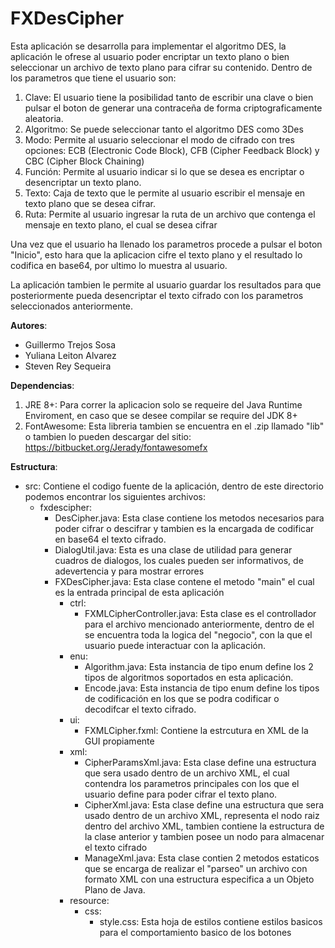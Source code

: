 # FXDesCipher

Esta aplicación se desarrolla para implementar el algoritmo DES, la aplicación le ofrese al usuario poder encriptar un texto plano o bien seleccionar un archivo de texto plano para cifrar su contenido.
Dentro de los parametros que tiene el usuario son:
  1. Clave: El usuario tiene la posibilidad tanto de escribir una clave o bien pulsar el boton de generar una contraceña de forma criptograficamente aleatoria.
  2. Algoritmo: Se puede seleccionar tanto el algoritmo DES como 3Des
  3. Modo: Permite al usuario seleccionar el modo de cifrado con tres opciones: ECB (Electronic Code Block), CFB (Cipher Feedback Block) y CBC (Cipher Block Chaining)
  4. Función: Permite al usuario indicar si lo que se desea es encriptar o desencriptar un texto plano.
  5. Texto: Caja de texto que le permite al usuario escribir el mensaje en texto plano que se desea cifrar.
  6. Ruta: Permite al usuario ingresar la ruta de un archivo que contenga el mensaje en texto plano, el cual se desea cifrar

Una vez que el usuario ha llenado los parametros procede a pulsar el boton "Inicio", esto hara que la aplicacion cifre el texto plano y el resultado lo codifica en base64, por ultimo lo muestra al usuario.

La aplicación tambien le permite al usuario guardar los resultados para que posteriormente pueda desencriptar el texto cifrado con los parametros seleccionados anteriormente.

**Autores**:
  - Guillermo Trejos Sosa
  - Yuliana Leiton Alvarez
  - Steven Rey Sequeira

**Dependencias**:
  1. JRE 8+: Para correr la aplicacion solo se requeire del Java Runtime Enviroment, en caso que se desee compilar se require del JDK 8+
  2. FontAwesome: Esta libreria tambien se encuentra en el .zip llamado "lib" o tambien lo pueden descargar del sitio: https://bitbucket.org/Jerady/fontawesomefx 

**Estructura**:
  - src: Contiene el codigo fuente de la aplicación, dentro de este directorio podemos encontrar los siguientes archivos:
    - fxdescipher: 
      - DesCipher.java: Esta clase contiene los metodos necesarios para poder cifrar o descifrar y tambien es la encargada de codificar en base64 el texto cifrado.
      - DialogUtil.java: Esta es una clase de utilidad para generar cuadros de dialogos, los cuales pueden ser informativos, de adevertencia y para mostrar errores
      - FXDesCipher.java: Esta clase contene el metodo "main" el cual es la entrada principal de esta aplicación
        - ctrl:
          - FXMLCipherController.java: Esta clase es el controllador para el archivo mencionado anteriormente, dentro de el se encuentra toda la logica del "negocio", con la que el usuario puede interactuar con la aplicación.
        - enu:
          - Algorithm.java: Esta instancia de tipo enum define los 2 tipos de algoritmos soportados en esta aplicación.
          - Encode.java: Esta instancia de tipo enum define los tipos de codificación en los que se podra codificar o decodifcar el texto cifrado.
        - ui:
          - FXMLCipher.fxml: Contiene la estrcutura en XML de la GUI propiamente
        - xml:
          - CipherParamsXml.java: Esta clase define una estructura que sera usado dentro de un archivo XML, el cual contendra los parametros principales con los que el usuario define para poder cifrar el texto plano.
          - CipherXml.java: Esta clase define una estructura que sera usado dentro de un archivo XML, representa el nodo raiz dentro del archivo XML, tambien contiene la estructura de la clase anterior y tambien posee un nodo para almacenar el texto cifrado
          - ManageXml.java: Esta clase contien 2 metodos estaticos que se encarga de realizar el "parseo" un archivo con formato XML con una estructura especifica a un Objeto Plano de Java.
        - resource:
          - css:
            - style.css: Esta hoja de estilos contiene estilos basicos para el comportamiento basico de los botones
